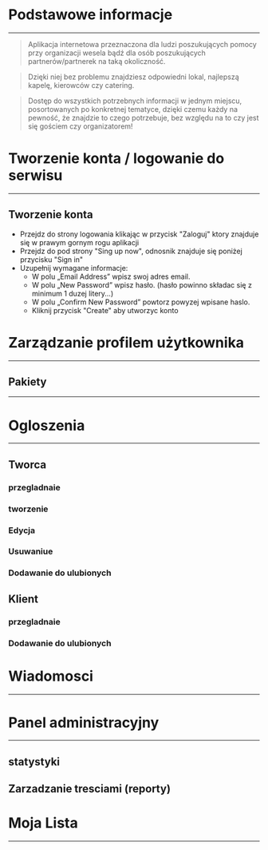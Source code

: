 # Podstawowe informacje

---

> Aplikacja internetowa przeznaczona dla ludzi poszukujących pomocy przy organizacji wesela bądź dla osób poszukujących partnerów/partnerek na taką okoliczność.

> Dzięki niej bez problemu znajdziesz odpowiedni lokal, najlepszą kapelę, kierowców czy catering.

> Dostęp do wszystkich potrzebnych informacji w jednym miejscu, posortowanych po konkretnej tematyce, dzięki czemu każdy na pewność, że znajdzie to czego potrzebuje, bez względu na to czy jest się gościem czy organizatorem!

# Tworzenie konta / logowanie do serwisu

---

## Tworzenie konta

- Przejdz do strony logowania klikając w przycisk "Zaloguj" ktory znajduje się w prawym gornym rogu aplikacji
- Przejdz do pod strony "Sing up now", odnosnik znajduje się poniżej przycisku "Sign in"
- Uzupełnij wymagane informacje:
  - W polu „Email Address” wpisz swoj adres email.
  - W polu „New Password” wpisz hasło. (hasło powinno składac się z minimum 1 duzej litery...)
  - W polu „Confirm New Password” powtorz powyzej wpisane haslo.
  - Kliknij przycisk "Create" aby utworzyc konto

# Zarządzanie profilem użytkownika

---

## Pakiety

---

<!-- # Wyszukiwarka (kategorie i filtry), wyszukiwanie -->

# Ogloszenia

---

## Tworca

### przegladnaie

### tworzenie

### Edycja

### Usuwaniue

### Dodawanie do ulubionych

<!-- ### Promowanie (jeszcze nie ma) -->

## Klient

### przegladnaie

### Dodawanie do ulubionych

# Wiadomosci

---

# Panel administracyjny

---

## statystyki

## Zarzadzanie tresciami (reporty)

# Moja Lista

---
